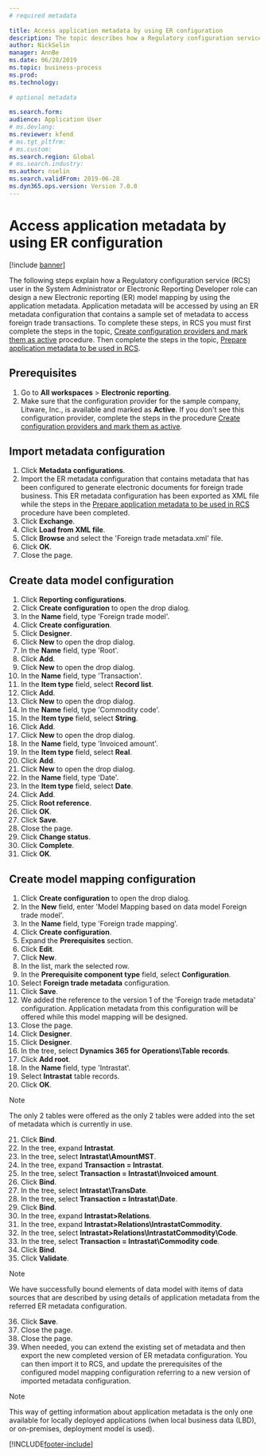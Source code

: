 ```yaml
--- 
# required metadata 
 
title: Access application metadata by using ER configuration
description: The topic describes how a Regulatory configuration service user can design a new Electronic reporting model mapping by using the metadata.
author: NickSelin
manager: AnnBe 
ms.date: 06/28/2019
ms.topic: business-process 
ms.prod:  
ms.technology:  
 
# optional metadata 
 
ms.search.form:  
audience: Application User 
# ms.devlang:  
ms.reviewer: kfend
# ms.tgt_pltfrm:  
# ms.custom:  
ms.search.region: Global
# ms.search.industry: 
ms.author: nselin
ms.search.validFrom: 2019-06-28 
ms.dyn365.ops.version: Version 7.0.0 
---
```

# Access application metadata by using ER configuration

[!include [banner](../../includes/banner.md)]

The following steps explain how a Regulatory configuration service (RCS) user in the System Administrator or Electronic Reporting Developer role can design a new Electronic reporting (ER) model mapping by using the application metadata. Application metadata will be accessed by using an ER metadata configuration that contains a sample set of metadata to access foreign trade transactions. To complete these steps, in RCS you must first complete the steps in the topic, [Create configuration providers and mark them as active](er-configuration-provider-mark-it-active-2016-11.md) procedure. Then complete the steps in the topic, [Prepare application metadata to be used in RCS](prepare-application-metadata-rcs.md).

## Prerequisites
1. Go to **All workspaces** > **Electronic reporting**. 
2. Make sure that the configuration provider for the sample company, Litware, Inc., is available and marked as **Active**. If you don't see this configuration provider, complete the steps in the procedure [Create configuration providers and mark them as active](er-configuration-provider-mark-it-active-2016-11.md). 

## Import metadata configuration 
1. Click **Metadata configurations**. 
2. Import the ER metadata configuration that contains metadata that has been configured to generate electronic documents for foreign trade business. This ER metadata configuration has been exported as XML file while the steps in the [Prepare application metadata to be used in RCS](prepare-application-metadata-rcs.md) procedure have been completed. 
3. Click **Exchange**. 
4. Click **Load from XML file**. 
5. Click **Browse** and select the 'Foreign trade metadata.xml' file. 
6. Click **OK**. 
7. Close the page. 

## Create data model configuration
1. Click **Reporting configurations**. 
2. Click **Create configuration** to open the drop dialog. 
3. In the **Name** field, type 'Foreign trade model'. 
4. Click **Create configuration**. 
5. Click **Designer**. 
6. Click **New** to open the drop dialog. 
7. In the **Name** field, type 'Root'. 
8. Click **Add**. 
9. Click **New** to open the drop dialog. 
10.    In the **Name** field, type 'Transaction'. 
11.    In the **Item type** field, select **Record list**. 
12.    Click **Add**. 
13.    Click **New** to open the drop dialog. 
14.    In the **Name** field, type 'Commodity code'. 
15.    In the **Item type** field, select **String**. 
16.    Click **Add**. 
17.    Click **New** to open the drop dialog. 
18.    In the **Name** field, type 'Invoiced amount'. 
19.    In the **Item type** field, select **Real**. 
20.    Click **Add**. 
21.    Click **New** to open the drop dialog. 
22.    In the **Name** field, type 'Date'. 
23.    In the **Item type** field, select **Date**. 
24.    Click **Add**. 
25.    Click **Root reference**. 
26.    Click **OK**. 
27.    Click **Save**. 
28.    Close the page. 
29.    Click **Change status**. 
30.    Click **Complete**. 
31.    Click **OK**. 

## Create model mapping configuration 
1. Click **Create configuration** to open the drop dialog. 
2. In the **New** field, enter 'Model Mapping based on data model Foreign trade model'. 
3. In the **Name** field, type 'Foreign trade mapping'. 
4. Click **Create configuration**. 
5. Expand the **Prerequisites** section. 
6. Click **Edit**. 
7. Click **New**. 
8. In the list, mark the selected row. 
9. In the **Prerequisite component type** field, select **Configuration**. 
10.    Select **Foreign trade metadata** configuration. 
11.    Click **Save**. 
12.    We added the reference to the version 1 of the 'Foreign trade metadata' configuration. Application metadata from this configuration will be offered while this model mapping will be designed. 
13.    Close the page. 
14.    Click **Designer**. 
15.    Click **Designer**. 
16.    In the tree, select **Dynamics 365 for Operations\Table records**. 
17.    Click **Add root**. 
18.    In the **Name** field, type 'Intrastat'. 
19.    Select **Intrastat** table records. 
20.    Click **OK**. 

> [!NOTE]
> The only 2 tables were offered as the only 2 tables were added into the set of metadata which is currently in use. 

21.    Click **Bind**. 
22.    In the tree, expand **Intrastat**. 
23.    In the tree, select **Intrastat\AmountMST**. 
24.    In the tree, expand **Transaction = Intrastat**. 
25.    In the tree, select **Transaction = Intrastat\Invoiced amount**. 
26.    Click **Bind**. 
27.    In the tree, select **Intrastat\TransDate**. 
28.    In the tree, select **Transaction = Intrastat\Date**. 
29.    Click **Bind**. 
30.    In the tree, expand **Intrastat\>Relations**. 
31.    In the tree, expand **Intrastat\>Relations\IntrastatCommodity**. 
32.    In the tree, select **Intrastat\>Relations\IntrastatCommodity\Code**. 
33.    In the tree, select **Transaction = Intrastat\Commodity code**. 
34.    Click **Bind**. 
35.    Click **Validate**. 

> [!NOTE]
> We have successfully bound elements of data model with items of data sources that are described by using details of application metadata from the referred ER metadata configuration. 
36.    Click **Save**. 
37.    Close the page. 
38.    Close the page. 
39.    When needed, you can extend the existing set of metadata and then export the new completed version of ER metadata configuration. You can then import it to RCS, and update the prerequisites of the configured model mapping configuration referring to a new version of imported metadata configuration. 

> [!NOTE]
> This way of getting information about application metadata is the only one available for locally deployed applications (when local business data (LBD), or on-premises, deployment model is used).
        


[!INCLUDE[footer-include](../../../../includes/footer-banner.md)]